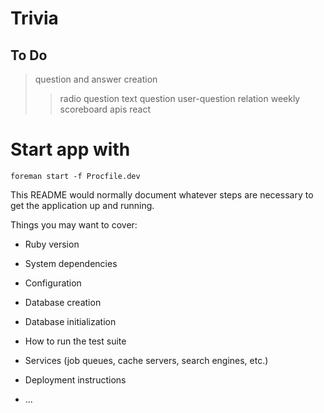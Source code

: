 # Trivia

## To Do
> question and answer creation
>> radio question
>> text question
> user-question relation
> weekly scoreboard
> apis
> react


# Start app with
`foreman start -f Procfile.dev`


This README would normally document whatever steps are necessary to get the
application up and running.

Things you may want to cover:

* Ruby version

* System dependencies

* Configuration

* Database creation

* Database initialization

* How to run the test suite

* Services (job queues, cache servers, search engines, etc.)

* Deployment instructions

* ...
